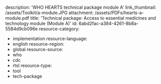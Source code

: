 description: 'WHO HEARTS technical package module A'
link_thumbnail: /assets/Toolkit/a-module.JPG
attachment: /assets/PDFs/hearts-a-module.pdf
title: 'Technical package: Access to essential medicines and technology module (Module A)'
id: 6abd2fac-a384-4261-8b8a-5584d9cb096e
resource-category:
  - implementation
resource-language:
  - english
resource-region:
  - global
resource-source:
  - who
  - cdc
  - rtsl
resource-type:
  - tool
  - tech-package
